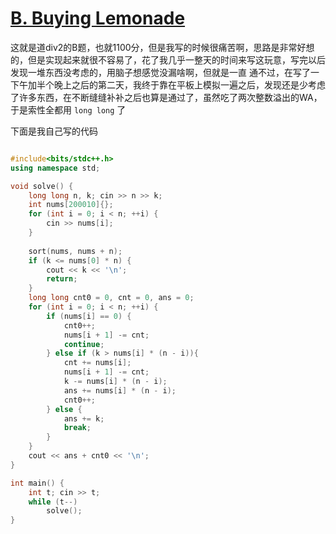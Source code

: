# [B. Buying Lemonade](https://codeforces.com/problemset/problem/2024/B)

这就是道div2的B题，也就1100分，但是我写的时候很痛苦啊，思路是非常好想的，但是实现起来就很不容易了，花了我几乎一整天的时间来写这玩意，写完以后发现一堆东西没考虑的，用脑子想感觉没漏啥啊，但就是一直
通不过，在写了一下午加半个晚上之后的第二天，我终于靠在平板上模拟一遍之后，发现还是少考虑了许多东西，在不断缝缝补补之后也算是通过了，虽然吃了两次整数溢出的WA，于是索性全都用 `long long` 了

下面是我自己写的代码

```cpp

#include<bits/stdc++.h>
using namespace std;

void solve() {
    long long n, k; cin >> n >> k;
    int nums[200010]{};
    for (int i = 0; i < n; ++i) {
        cin >> nums[i];
    }
    
    sort(nums, nums + n);
    if (k <= nums[0] * n) {
        cout << k << '\n';
        return;
    }
    long long cnt0 = 0, cnt = 0, ans = 0;
    for (int i = 0; i < n; ++i) {
        if (nums[i] == 0) {
            cnt0++;
            nums[i + 1] -= cnt;
            continue;
        } else if (k > nums[i] * (n - i)){
            cnt += nums[i];
            nums[i + 1] -= cnt;
            k -= nums[i] * (n - i);
            ans += nums[i] * (n - i);
            cnt0++;
        } else {
            ans += k;
            break;
        }
    }
    cout << ans + cnt0 << '\n';
}

int main() {
    int t; cin >> t;
    while (t--)
        solve();
}
```
